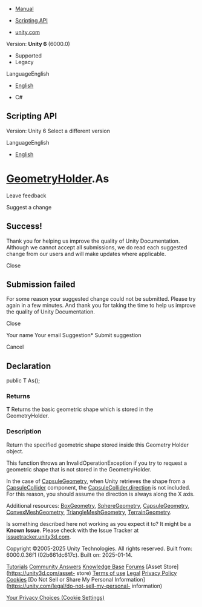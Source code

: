 [ ]()

  * [Manual](../Manual/index.html)
  * [Scripting API](../ScriptReference/index.html)

  * [unity.com](https://unity.com/)

Version: **Unity 6** (6000.0)

  * Supported
  * Legacy

LanguageEnglish

  * [English]()

  * C#

[ ](https://docs.unity3d.com)

## Scripting API

Version: Unity 6 Select a different version

LanguageEnglish

  * [English]()

#  [GeometryHolder](LowLevelPhysics.GeometryHolder.html).As

Leave feedback

Suggest a change

## Success!

Thank you for helping us improve the quality of Unity Documentation. Although
we cannot accept all submissions, we do read each suggested change from our
users and will make updates where applicable.

Close

## Submission failed

For some reason your suggested change could not be submitted. Please <a>try
again</a> in a few minutes. And thank you for taking the time to help us
improve the quality of Unity Documentation.

Close

Your name Your email Suggestion* Submit suggestion

Cancel

[ ]()

## Declaration

public T As();

### Returns

**T** Returns the basic geometric shape which is stored in the GeometryHolder.

### Description

Return the specified geometric shape stored inside this Geometry Holder
object.

This function throws an InvalidOperationException if you try to request a
geometric shape that is not stored in the GeometryHolder.  
  
In the case of [CapsuleGeometry](LowLevelPhysics.CapsuleGeometry.html), when
Unity retrieves the shape from a [CapsuleCollider](CapsuleCollider.html)
component, the [CapsuleCollider.direction](CapsuleCollider-direction.html) is
not included. For this reason, you should assume the direction is always along
the X axis.  
  
Additional resources: [BoxGeometry](LowLevelPhysics.BoxGeometry.html),
[SphereGeometry](LowLevelPhysics.SphereGeometry.html),
[CapsuleGeometry](LowLevelPhysics.CapsuleGeometry.html),
[ConvexMeshGeometry](LowLevelPhysics.ConvexMeshGeometry.html),
[TriangleMeshGeometry](LowLevelPhysics.TriangleMeshGeometry.html),
[TerrainGeometry](LowLevelPhysics.TerrainGeometry.html).

Is something described here not working as you expect it to? It might be a
**Known Issue**. Please check with the Issue Tracker at
[issuetracker.unity3d.com](https://issuetracker.unity3d.com).

Copyright ©2005-2025 Unity Technologies. All rights reserved. Built from:
6000.0.36f1 (02b661dc617c). Built on: 2025-01-14.

[Tutorials](https://unity3d.com/learn) [Community
Answers](https://answers.unity3d.com) [Knowledge
Base](https://support.unity3d.com/hc/en-us)
[Forums](https://forum.unity3d.com) [Asset Store](https://unity3d.com/asset-
store) [Terms of use](https://docs.unity3d.com/Manual/TermsOfUse.html)
[Legal](https://unity.com/legal) [Privacy
Policy](https://unity.com/legal/privacy-policy)
[Cookies](https://unity.com/legal/cookie-policy) [Do Not Sell or Share My
Personal Information](https://unity.com/legal/do-not-sell-my-personal-
information)

[Your Privacy Choices (Cookie Settings)](javascript:void\(0\);)

